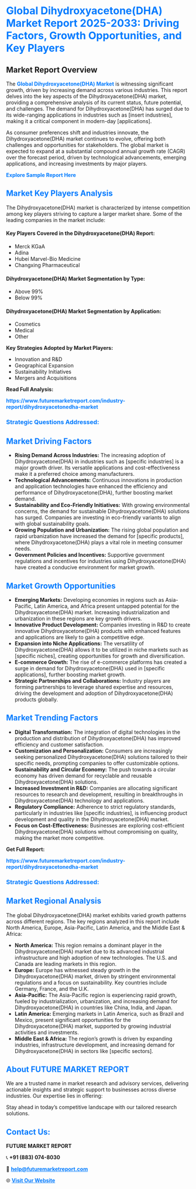 <h1 style="color: #007BFF;">Global Dihydroxyacetone(DHA) Market Report 2025-2033: Driving Factors, Growth Opportunities, and Key Players</h1>

<section id="overview">
<h2>Market Report Overview</h2>
<p>The <a href="https://www.futuremarketreport.com/industry-report/dihydroxyacetonedha-market" style="color: #007BFF; text-decoration: none;"><strong>Global Dihydroxyacetone(DHA) Market</strong></a> is witnessing significant growth, driven by increasing demand across various industries. This report delves into the key aspects of the Dihydroxyacetone(DHA) market, providing a comprehensive analysis of its current status, future potential, and challenges. The demand for Dihydroxyacetone(DHA) has surged due to its wide-ranging applications in industries such as [insert industries], making it a critical component in modern-day [applications].</p>
<p>As consumer preferences shift and industries innovate, the Dihydroxyacetone(DHA) market continues to evolve, offering both challenges and opportunities for stakeholders. The global market is expected to expand at a substantial compound annual growth rate (CAGR) over the forecast period, driven by technological advancements, emerging applications, and increasing investments by major players.</p>
</section>

<section id="overview">
<p><a href="https://www.futuremarketreport.com/request-sample/reportId=46957" style="color: #007BFF; text-decoration: none;"><strong>Explore Sample Report Here</strong></a></p>
</section>

<section id="key-players">
<h2 style="color: #007BFF;">Market Key Players Analysis</h2>
<p>The Dihydroxyacetone(DHA) market is characterized by intense competition among key players striving to capture a larger market share. Some of the leading companies in the market include:</p>
<h4>Key Players Covered in the Dihydroxyacetone(DHA) Report:</h4>
<ul><li>Merck KGaA</li><li>Adina</li><li>Hubei Marvel-Bio Medicine</li><li>Changxing Pharmaceutical</li></ul>
<h4>Dihydroxyacetone(DHA) Market Segmentation by Type:</h4>
<ul><li>Above 99%</li><li>Below 99%</li></ul>

<h4>Dihydroxyacetone(DHA) Market Segmentation by Application:</h4>
<ul><li>Cosmetics</li><li>Medical</li><li>Other</li></ul>
<p><strong>Key Strategies Adopted by Market Players:</strong></p>
<ul>
<li>Innovation and R&D</li>
<li>Geographical Expansion</li>
<li>Sustainability Initiatives</li>
<li>Mergers and Acquisitions</li>
</ul>
</section>

<section>
<p><strong>Read Full Analysis: </strong></p><a href="https://www.futuremarketreport.com/industry-report/dihydroxyacetonedha-market" style="color: #007BFF; text-decoration: none;"><strong>https://www.futuremarketreport.com/industry-report/dihydroxyacetonedha-market</strong></a>
<h3 style="color: #007BFF;">Strategic Questions Addressed:</h3>
</section>

<section id="driving-factors">
<h2 style="color: #007BFF;">Market Driving Factors</h2>
<ul>
<li><strong>Rising Demand Across Industries:</strong> The increasing adoption of Dihydroxyacetone(DHA) in industries such as [specific industries] is a major growth driver. Its versatile applications and cost-effectiveness make it a preferred choice among manufacturers.</li>
<li><strong>Technological Advancements:</strong> Continuous innovations in production and application technologies have enhanced the efficiency and performance of Dihydroxyacetone(DHA), further boosting market demand.</li>
<li><strong>Sustainability and Eco-Friendly Initiatives:</strong> With growing environmental concerns, the demand for sustainable Dihydroxyacetone(DHA) solutions has surged. Companies are investing in eco-friendly variants to align with global sustainability goals.</li>
<li><strong>Growing Population and Urbanization:</strong> The rising global population and rapid urbanization have increased the demand for [specific products], where Dihydroxyacetone(DHA) plays a vital role in meeting consumer needs.</li>
<li><strong>Government Policies and Incentives:</strong> Supportive government regulations and incentives for industries using Dihydroxyacetone(DHA) have created a conducive environment for market growth.</li>
</ul>
</section>

<section id="growth-opportunities">
<h2 style="color: #007BFF;">Market Growth Opportunities</h2>
<ul>
<li><strong>Emerging Markets:</strong> Developing economies in regions such as Asia-Pacific, Latin America, and Africa present untapped potential for the Dihydroxyacetone(DHA) market. Increasing industrialization and urbanization in these regions are key growth drivers.</li>
<li><strong>Innovative Product Development:</strong> Companies investing in R&D to create innovative Dihydroxyacetone(DHA) products with enhanced features and applications are likely to gain a competitive edge.</li>
<li><strong>Expansion into Niche Applications:</strong> The versatility of Dihydroxyacetone(DHA) allows it to be utilized in niche markets such as [specific niches], creating opportunities for growth and diversification.</li>
<li><strong>E-commerce Growth:</strong> The rise of e-commerce platforms has created a surge in demand for Dihydroxyacetone(DHA) used in [specific applications], further boosting market growth.</li>
<li><strong>Strategic Partnerships and Collaborations:</strong> Industry players are forming partnerships to leverage shared expertise and resources, driving the development and adoption of Dihydroxyacetone(DHA) products globally.</li>
</ul>
</section>

<section id="trending-factors">
<h2 style="color: #007BFF;">Market Trending Factors</h2>
<ul>
<li><strong>Digital Transformation:</strong> The integration of digital technologies in the production and distribution of Dihydroxyacetone(DHA) has improved efficiency and customer satisfaction.</li>
<li><strong>Customization and Personalization:</strong> Consumers are increasingly seeking personalized Dihydroxyacetone(DHA) solutions tailored to their specific needs, prompting companies to offer customizable options.</li>
<li><strong>Sustainability and Circular Economy:</strong> The push towards a circular economy has driven demand for recyclable and reusable Dihydroxyacetone(DHA) solutions.</li>
<li><strong>Increased Investment in R&D:</strong> Companies are allocating significant resources to research and development, resulting in breakthroughs in Dihydroxyacetone(DHA) technology and applications.</li>
<li><strong>Regulatory Compliance:</strong> Adherence to strict regulatory standards, particularly in industries like [specific industries], is influencing product development and quality in the Dihydroxyacetone(DHA) market.</li>
<li><strong>Focus on Cost-Effectiveness:</strong> Businesses are exploring cost-efficient Dihydroxyacetone(DHA) solutions without compromising on quality, making the market more competitive.</li>
</ul>
</section>

<section>
<p><strong>Get Full Report: </strong></p><a href="https://www.futuremarketreport.com/industry-report/dihydroxyacetonedha-market" style="color: #007BFF; text-decoration: none;"><strong>https://www.futuremarketreport.com/industry-report/dihydroxyacetonedha-market</strong></a>
<h3 style="color: #007BFF;">Strategic Questions Addressed:</h3>
</section>


<section id="regional-analysis">
<h2 style="color: #007BFF;">Market Regional Analysis</h2>
<p>The global Dihydroxyacetone(DHA) market exhibits varied growth patterns across different regions. The key regions analyzed in this report include North America, Europe, Asia-Pacific, Latin America, and the Middle East & Africa:</p>
<ul>
<li><strong>North America:</strong> This region remains a dominant player in the Dihydroxyacetone(DHA) market due to its advanced industrial infrastructure and high adoption of new technologies. The U.S. and Canada are leading markets in this region.</li>
<li><strong>Europe:</strong> Europe has witnessed steady growth in the Dihydroxyacetone(DHA) market, driven by stringent environmental regulations and a focus on sustainability. Key countries include Germany, France, and the U.K.</li>
<li><strong>Asia-Pacific:</strong> The Asia-Pacific region is experiencing rapid growth, fueled by industrialization, urbanization, and increasing demand for Dihydroxyacetone(DHA) in countries like China, India, and Japan.</li>
<li><strong>Latin America:</strong> Emerging markets in Latin America, such as Brazil and Mexico, present significant opportunities for the Dihydroxyacetone(DHA) market, supported by growing industrial activities and investments.</li>
<li><strong>Middle East & Africa:</strong> The region’s growth is driven by expanding industries, infrastructure development, and increasing demand for Dihydroxyacetone(DHA) in sectors like [specific sectors].</li>
</ul>
</section>

<footer>
<h2 style="color: #007BFF;">About FUTURE MARKET REPORT</h2>
<p>We are a trusted name in market research and advisory services, delivering actionable insights and strategic support to businesses across diverse industries. Our expertise lies in offering:</p>

<p>Stay ahead in today’s competitive landscape with our tailored research solutions.</p>

<h2 style="color: #007BFF;">Contact Us:</h2>
<p><strong>FUTURE MARKET REPORT</strong></p>
<p>📞 <strong>+91 (883) 074-8030</strong></p>
<p>📧 <strong><a href="mailto:help@futuremarketreport.com" style="color: #007BFF;">help@futuremarketreport.com</a></strong></p>
<p>🌐 <strong><a href="https://www.futuremarketreport.com/" style="color: #007BFF;">Visit Our Website</a></strong></p>
</footer>